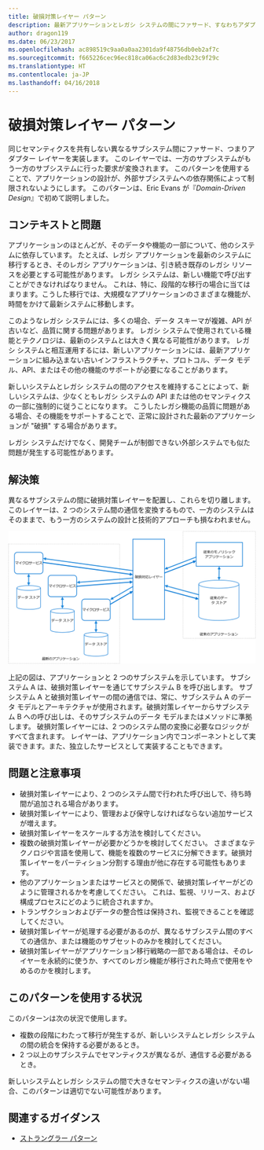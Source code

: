 ```yaml
---
title: 破損対策レイヤー パターン
description: 最新アプリケーションとレガシ システムの間にファサード、すなわちアダプター レイヤーを実装します。
author: dragon119
ms.date: 06/23/2017
ms.openlocfilehash: ac898519c9aa0a0aa2301da9f48756db0eb2af7c
ms.sourcegitcommit: f665226cec96ec818ca06ac6c2d83edb23c9f29c
ms.translationtype: HT
ms.contentlocale: ja-JP
ms.lasthandoff: 04/16/2018
---
```

# <a name="anti-corruption-layer-pattern"></a>破損対策レイヤー パターン

同じセマンティクスを共有しない異なるサブシステム間にファサード、つまりアダプター レイヤーを実装します。 このレイヤーでは、一方のサブシステムがもう一方のサブシステムに行った要求が変換されます。 このパターンを使用することで、アプリケーションの設計が、外部サブシステムへの依存関係によって制限されないようにします。 このパターンは、Eric Evans が『*Domain-Driven Design*』で初めて説明しました。

## <a name="context-and-problem"></a>コンテキストと問題

アプリケーションのほとんどが、そのデータや機能の一部について、他のシステムに依存しています。 たとえば、レガシ アプリケーションを最新のシステムに移行するとき、そのレガシ アプリケーションは、引き続き既存のレガシ リソースを必要とする可能性があります。 レガシ システムは、新しい機能で呼び出すことができなければなりません。 これは、特に、段階的な移行の場合に当てはまります。こうした移行では、大規模なアプリケーションのさまざまな機能が、時間をかけて最新システムに移動します。

このようなレガシ システムには、多くの場合、データ スキーマが複雑、API が古いなど、品質に関する問題があります。 レガシ システムで使用されている機能とテクノロジは、最新のシステムとは大きく異なる可能性があります。 レガシ システムと相互運用するには、新しいアプリケーションには、最新アプリケーションに組み込まない古いインフラストラクチャ、プロトコル、データ モデル、API、またはその他の機能のサポートが必要になることがあります。

新しいシステムとレガシ システムの間のアクセスを維持することによって、新しいシステムは、少なくともレガシ システムの API または他のセマンティクスの一部に強制的に従うことになります。 こうしたレガシ機能の品質に問題がある場合、その機能をサポートすることで、正常に設計された最新のアプリケーションが "破損" する場合があります。 

レガシ システムだけでなく、開発チームが制御できない外部システムでも似た問題が発生する可能性があります。 

## <a name="solution"></a>解決策

異なるサブシステムの間に破損対策レイヤーを配置し、これらを切り離します。 このレイヤーは、2 つのシステム間の通信を変換するもので、一方のシステムはそのままで、もう一方のシステムの設計と技術的アプローチも損なわれません。

![](./_images/anti-corruption-layer.png) 

上記の図は、アプリケーションと 2 つのサブシステムを示しています。 サブシステム A は、破損対策レイヤーを通じてサブシステム B を呼び出します。 サブシステム A と破損対策レイヤーの間の通信では、常に、サブシステム A のデータ モデルとアーキテクチャが使用されます。破損対策レイヤーからサブシステム B への呼び出しは、そのサブシステムのデータ モデルまたはメソッドに準拠します。 破損対策レイヤーには、2 つのシステム間の変換に必要なロジックがすべて含まれます。 レイヤーは、アプリケーション内でコンポーネントとして実装できます。また、独立したサービスとして実装することもできます。

## <a name="issues-and-considerations"></a>問題と注意事項

- 破損対策レイヤーにより、2 つのシステム間で行われた呼び出しで、待ち時間が追加される場合があります。
- 破損対策レイヤーにより、管理および保守しなければならない追加サービスが増えます。
- 破損対策レイヤーをスケールする方法を検討してください。
- 複数の破損対策レイヤーが必要かどうかを検討してください。 さまざまなテクノロジや言語を使用して、機能を複数のサービスに分解できます。破損対策レイヤーをパーティション分割する理由が他に存在する可能性もあります。
- 他のアプリケーションまたはサービスとの関係で、破損対策レイヤーがどのように管理されるかを考慮してください。 これは、監視、リリース、および構成プロセスにどのように統合されますか。
- トランザクションおよびデータの整合性は保持され、監視できることを確認してください。
- 破損対策レイヤーが処理する必要があるのが、異なるサブシステム間のすべての通信か、または機能のサブセットのみかを検討してください。 
- 破損対策レイヤーがアプリケーション移行戦略の一部である場合は、そのレイヤーを永続的に使うか、すべてのレガシ機能が移行された時点で使用をやめるのかを検討します。

## <a name="when-to-use-this-pattern"></a>このパターンを使用する状況

このパターンは次の状況で使用します。

- 複数の段階にわたって移行が発生するが、新しいシステムとレガシ システムの間の統合を保持する必要があるとき。
- 2 つ以上のサブシステムでセマンティクスが異なるが、通信する必要があるとき。 

新しいシステムとレガシ システムの間で大きなセマンティクスの違いがない場合、このパターンは適切でない可能性があります。 

## <a name="related-guidance"></a>関連するガイダンス

- [ストラングラー パターン](./strangler.md)
